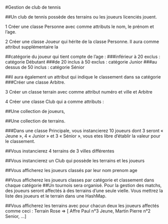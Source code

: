 #Gestion de club de tennis

##Un club de tennis possède des terrains ou les joueurs licenciés jouent.

1 Créer une classe Personne avec comme attributs le nom, le prénom et l’age.

2 Créer une classe Joueur qui hérite de la classe Personne. Il aura comme attribut supplémentaire la

##catégorie du joueur qui tient compte de l’age :
###inférieur à 20 exclus : catégorie Débutant
###de 20 inclus à 50 exclus : catégorie Junior
###au dessus de 50 inclus : catégorie Sénior

##il aura également un attribut qui indique le classement dans sa catégorie
###Créer une classe Arbitre.

3 Créer un classe terrain avec comme attribut numéro et ville et Arbitre

4 Créer une classe Club qui a comme attributs :

##Une collection de joueurs,

##Une collection de terrains.

###Dans une classe Principale, vous instancierez 10 joueurs dont 3 seront « Jeune », 4 « Junior » et 3
« Sénior », vous etes libre d’établir la valeur pour le classement.

##Vous instancierez 4 terrains de 3 villes différentes

##Vous instancierez un Club qui possède les terrains et les joueurs

##Vous afficherez les joueurs classés par leur nom prenom age

##Vous afficherez les joueurs classes par catégorie et classement dans chaque catégorie
##Un tournois sera organisé. Pour la gestion des matchs, des joueurs seront affectés à des terrains
d’une seule vielle. Vous mettrez la liste des joueurs et le terrain dans une HashMap.

##Vous afficherez les terrains avec pour chacun deux les joueurs affectés comme ceci :
Terrain Rose => [ Affre Paul n°3 Jeune, Martin Pierre n°2 Senior, …]